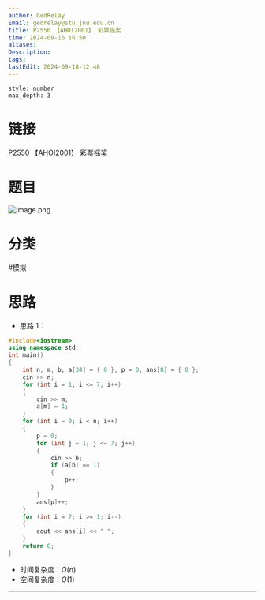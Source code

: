 ```yaml
---
author: GedRelay
Email: gedrelay@stu.jnu.edu.cn
title: P2550 【AHOI2001】 彩票摇奖
time: 2024-09-16 16:50
aliases: 
Description: 
tags: 
lastEdit: 2024-09-18-12:48
---
```


```toc
style: number
max_depth: 3
```

# 链接
[P2550 【AHOI2001】 彩票摇奖](https://www.luogu.com.cn/problem/P2550) 

# 题目
![image.png](https://ged-pic-bed.oss-cn-guangzhou.aliyuncs.com/img/202409161650082.png)


# 分类
#模拟 

# 思路
- 思路 1：


```cpp
#include<iostream>
using namespace std;
int main()
{
	int n, m, b, a[34] = { 0 }, p = 0, ans[8] = { 0 };
	cin >> n;
	for (int i = 1; i <= 7; i++)
	{
		cin >> m;
		a[m] = 1;
	}
	for (int i = 0; i < n; i++)
	{
		p = 0;
		for (int j = 1; j <= 7; j++)
		{
			cin >> b;
			if (a[b] == 1)
			{
				p++;
			}
		}
		ans[p]++;
	}
	for (int i = 7; i >= 1; i--)
	{
		cout << ans[i] << " ";
	}
	return 0;
}
```


- 时间复杂度：${O\left( n \right)  }$ 
- 空间复杂度：${O\left( 1 \right)  }$ 


---

